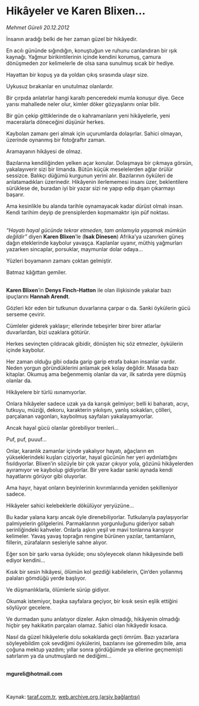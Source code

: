 # Hikâyeler ve Karen Blixen...

*Mehmet Güreli 20.12.2012*

<div class="yazi"><p>İnsanın aradığı belki de her zaman güzel bir hikâyedir.</p>
<p>En acılı gününde sığındığın, konuştuğun ve ruhunu canlandıran bir ışık kaynağı. Yağmur birikintilerinin içinde kendini korumuş, çamura dönüşmeden zor kelimelerle de olsa sana sunulmuş sıcak bir hediye.</p>
<p>Hayattan bir kopuş ya da yoldan çıkış sırasında ulaşır size.</p>
<p>Uykusuz bırakanlar en unutulmaz olanlardır.</p>
<p>Bir çırpıda anlatırlar hangi karaltı penceredeki mumla konuşur diye. Gece yarısı mahallede neler olur, kimler döker gözyaşlarını onlar bilir.</p>
<p>Bir gün çekip gittiklerinde de o kahramanların yeni hikâyelerle, yeni maceralarla döneceğini düşünür herkes.</p>
<p>Kaybolan zamanı geri almak için uçurumlarda dolaşırlar. Sahici olmayan, üzerinde oynanmış bir fotoğraftır zaman.</p>
<p>Aramayanın hikâyesi de olmaz.</p>
<p>Bazılarına kendiliğinden yelken açar konular. Dolaşmaya bir çıkmaya görsün, yakalayıverir sizi bir limanda. Bütün küçük meselelerden ağlar örülür sessizce. Balıkçı düğümü kurgunun yerini alır. Bazılarının öyküleri de anlatamadıkları üzerinedir. Hikâyenin ilerlememesi insanı üzer, beklentilere sürüklese de, buradan iyi bir yazar sizi ne yapıp edip dışarı çıkarmayı başarır.</p>
<p>Ama kesinlikle bu alanda tarihle oynamayacak kadar dürüst olmalı insan. Kendi tarihim deyip de prensiplerden kopmamaktır işin püf noktası.</p>
<p><i><br/>“Hayatı hayal gücünde tekrar etmeden, tam anlamıyla yaşamak mümkün değildir”</i> diyen <b>Karen Blixen</b>’le (<b>Isak Dinesen</b>) Afrika’ya uzanırken güneş dağın eteklerinde kaybolur yavaşça. Kaplanlar uyanır, müthiş yağmurları yazarken sincaplar, porsuklar, maymunlar dolar odaya...</p>
<p>Yüzleri boyamanın zamanı çoktan gelmiştir.</p>
<p>Batmaz kâğıttan gemiler.</p>
<p><b><br/>Karen Blixen</b>’in <b>Denys Finch-Hatton</b> ile olan ilişkisinde yakalar bazı ipuçlarını <b>Hannah Arendt</b>.</p>
<p>Gözleri kör eden bir tutkunun duvarlarına çarpar o da. Sanki öykülerin gücü serseme çevirir.</p>
<p>Cümleler giderek yaklaşır; ellerinde tebeşirler birer birer atlarlar duvarlardan, bizi uzaklara götürür.</p>
<p>Herkes sevinçten çıldıracak gibidir, dönüşten hiç söz etmezler, öykülerin içinde kaybolur.</p>
<p>Her zaman olduğu gibi odada garip garip etrafa bakan insanlar vardır. Neden yorgun göründüklerini anlamak pek kolay değildir. Masada bazı kitaplar. Okumuş ama beğenmemiş olanlar da var, ilk satırda yere düşmüş olanlar da.</p>
<p>Hikâyelere bir türlü ısınamıyorlar.</p>
<p>Onlara hikâyeler sadece uzak ya da karışık gelmiyor; belli ki baharatı, acıyı, tutkuyu, müziği, dekoru, karakterin yıkılışını, yanlış sokakları, çölleri, parçalanan vagonları, kaybolmuş sayfaları yakalayamıyorlar.</p>
<p>Ancak hayal gücü olanlar görebiliyor trenleri...</p>
<p>Puf, puf, puuuf...</p>
<p>Onlar, karanlık zamanlar içinde yakalıyor hayatı, ağaçların en yükseklerindeki kuşları çiziyorlar, hayal gücünün her yeri aydınlattığını fısıldıyorlar. Blixen’in sözüyle bir çok yazar çıkıyor yola, gözünü hikâyelerden ayıramıyor ve kaybolup gidiyorlar. Bir yere kadar sanki aynada kendi hayatlarını görüyor gibi oluyorlar.</p>
<p>Ama hayır, hayat onların beyinlerinin kıvrımlarında yeniden şekilleniyor sadece. </p>
<p>Hikâyeler sahici kelebeklerle dökülüyor yeryüzüne...</p>
<p>Bu kadar yalana karşı ancak öyle direnebiliyorlar. Tutkularıyla paylaşıyorlar palmiyelerin gölgelerini. Parmaklarının yorgunluğunu gideriyor sabah serinliğindeki kahveler. Onlarla aşkın yeşil ve mavi tonlarına karışıyor kelimeler. Yavaş yavaş toprağın rengine bürünen yazılar, tamtamların, fillerin, zürafaların sesleriyle sahne alıyor.</p>
<p>Eğer son bir şarkı varsa öyküde; onu söyleyecek olanın hikâyesinde belli ediyor kendini...</p>
<p>Kısık bir sesin hikâyesi, ölümün kol gezdiği kabilelerin, Çin’den yollanmış palaları gömdüğü yerde başlıyor.</p>
<p>Ve düşmanlıklarla, ölümlerle sürüp gidiyor.</p>
<p>Okumak istemiyor, başka sayfalara geçiyor, bir kısık sesin eşlik ettiğini söylüyor gecelere.</p>
<p>Ve durmadan şunu anlatıyor dizeler. Aşkın olmadığı, hikâyenin olmadığı hiçbir şey hakikatin parçaları olamaz. Sahici olan hikâyedir kısaca.</p>
<p>Nasıl da güzel hikâyelerle dolu sokaklarda geçti ömrüm. Bazı yazarlara söyleyebildim çok sevdiğimi öykülerini, bazılarını ise göremedim bile, ama çoğuna mektup yazdım; yıllar sonra gördüğümde ya ellerine geçmemişti satırlarım ya da unutmuşlardı ne dediğimi...</p><b>
<p><br/>mgureli@hotmail.com</p>
<p></p></b> 
</div>

Kaynak: [taraf.com.tr](http://www.taraf.com.tr/mehmet-gureli/makale-hikayeler-ve-karen-blixen.htm), [web.archive.org (arşiv bağlantısı)](http://web.archive.org/web/20131107082330/http://www.taraf.com.tr/mehmet-gureli/makale-hikayeler-ve-karen-blixen.htm)
